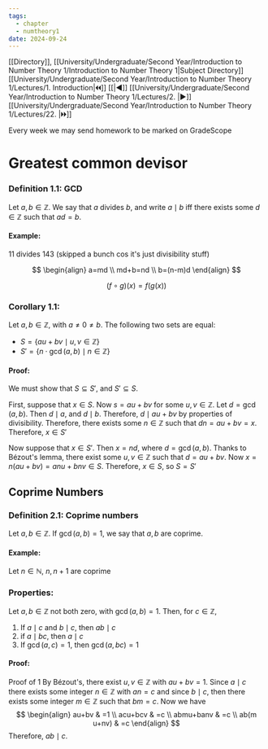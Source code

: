 ```yaml
---
tags:
  - chapter
  - numtheory1
date: 2024-09-24
---
```

[[Directory]], [[University/Undergraduate/Second Year/Introduction to Number Theory 1/Introduction to Number Theory 1|Subject Directory]]
[[University/Undergraduate/Second Year/Introduction to Number Theory 1/Lectures/1. Introduction|🞀🞀]] [[|◀]] [[University/Undergraduate/Second Year/Introduction to Number Theory 1/Lectures/2. |▶]] [[University/Undergraduate/Second Year/Introduction to Number Theory 1/Lectures/22. |🞂🞂]]

Every week we may send homework to be marked on GradeScope
# Greatest common devisor
### Definition 1.1: GCD
Let ${} a,\, b \in \mathbb{Z} {}$. We say that $a {}$ divides $b {}$, and write ${} a \mid b {}$ iff there exists some ${} d \in \mathbb{Z} {}$ such that ${} ad=b {}$.
#### Example:
${} 11 {}$ divides ${} 143 {}$ 
(skipped a bunch cos it's just divisibility stuff)

$$
\begin{align}
a=md \\
md+b=nd \\
b=(n-m)d
\end{align}
$$

$$
(f \circ  g)(x)=f(g(x))
$$
### Corollary 1.1:
Let ${} a,\, b \in \mathbb{Z} {}$, with ${} a\neq 0\neq b {}$. The following two sets are equal:
- ${} S=\{ au+bv \mid u,\, v \in \mathbb{Z} \} {}$
- ${} S'=\{ n \cdot  \gcd(a,\, b) \mid n \in \mathbb{Z}\} {}$
#### Proof:
We must show that ${} S \subseteq S' {}$, and ${} S' \subseteq  S {}$.

First, suppose that ${} x \in S {}$. Now ${} s=au+bv {}$ for some ${} u,\, v \in \mathbb{Z} {}$. Let ${} d=\gcd(a,\, b) {}$. Then $d\mid a {}$, and ${} d \mid  b {}$. Therefore, ${} d \mid  au+bv {}$ by properties of divisibility. Therefore, there exists some ${} n \in \mathbb{Z} {}$ such that ${} dn=au+bv=x {}$. Therefore, ${} x \in S'  {}$

Now suppose that ${} x \in  S' {}$. Then ${} x=nd {}$, where ${} d = \gcd(a,\, b) {}$. Thanks to Bézout's lemma, there exist some ${} u,\, v \in  \mathbb{Z} {}$ such that ${} d=au+bv {}$. Now ${} x=n(au+bv)=anu+bnv \in S {}$. Therefore, ${} x \in S {}$, so ${} S=S' {}$
## Coprime Numbers
### Definition 2.1: Coprime numbers
Let ${} a,\, b \in \mathbb{Z} {}$. If ${} \gcd(a,\, b)=1 {}$, we say that ${} a,\, b {}$ are coprime.
#### Example:
Let ${} n \in \mathbb{N} {}$, ${} n,\, n+1 {}$ are coprime
### Properties:
Let ${} a,\, b \in \mathbb{Z} {}$ not both zero, with ${} \gcd(a,\, b)=1 {}$. Then, for ${} c \in \mathbb{Z} {}$, 
1. If ${} a \mid  c {}$ and ${} b \mid  c {}$, then ${} ab \mid c {}$
2. if ${} a \mid  bc {}$, then ${} a \mid  c {}$
3. If ${} \gcd(a,\, c)=1 {}$, then ${} \gcd(a,\, bc)=1 {}$
#### Proof:
Proof of 1
By Bézout's, there exist ${} u,\, v \in \mathbb{Z} {}$ with ${} au+bv=1 {}$. Since ${} a \mid  c {}$ there exists some integer ${} n \in \mathbb{Z} {}$ with ${} an=c {}$ and since ${} b \mid c {}$, then there exists some integer ${} m \in \mathbb{Z} {}$ such that ${} bm=c {}$. Now we have
$$
\begin{align}
au+bv & =1 \\
acu+bcv & =c \\
abmu+banv & =c \\
ab(m u+nv) & =c
\end{align}
$$
Therefore, ${} ab \mid  c {}$.